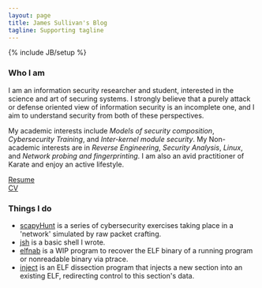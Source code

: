 ```yaml
---
layout: page
title: James Sullivan's Blog
tagline: Supporting tagline
---
```

{% include JB/setup %}

### Who I am

I am an information security researcher and student, interested
in the science and art of securing systems. I strongly believe
that a purely attack or defense oriented view of information
security is an incomplete one, and I aim to understand security
from both of these perspectives.  

My academic interests include *Models of security composition*, 
*Cybersecurity Training*, and *Inter-kernel module security*.
My Non-academic interests are in *Reverse Engineering*, *Security
Analysis*, *Linux*, and *Network probing and fingerprinting*. 
I am also an avid practitioner of Karate and enjoy an active 
lifestyle.

[Resume](http://JamesSullivan1.github.io/resume.html)  
[CV](http://JamesSullivan1.github.io/cv.html)


### Things I do 

* [scapyHunt](https://github.com/JamesSullivan1/scapyHunt) is a series of
    cybersecurity exercises taking place in a 'network' simulated by raw
    packet crafting.
* [jsh](https://github.com/JamesSullivan1/jsh) is a basic shell I wrote. 
* [elfnab](https://github.com/JamesSullivan1/elfnab) is a WIP program to
    recover the ELF binary of a running program or nonreadable binary 
    via ptrace.
* [inject](https://github.com/JamesSullivan1/inject) is an ELF
  dissection program that injects a new section into an existing ELF, 
  redirecting control to this section's data.

